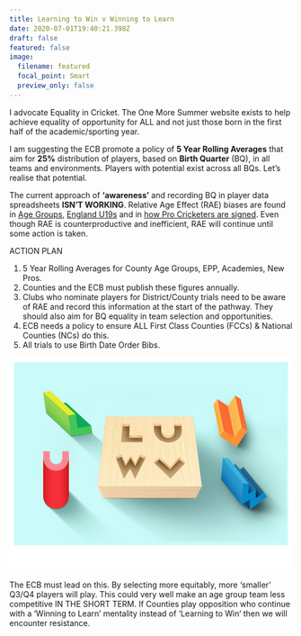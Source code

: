 ```yaml
---
title: Learning to Win v Winning to Learn
date: 2020-07-01T19:40:21.398Z
draft: false
featured: false
image:
  filename: featured
  focal_point: Smart
  preview_only: false
---
```

I advocate Equality in Cricket. The One More Summer website exists to help achieve equality of opportunity for ALL and not just those born in the first half of the academic/sporting year.

I am suggesting the ECB promote a policy of **5 Year Rolling Averages** that aim for **25%** distribution of players, based on **Birth Quarter** (BQ), in all teams and environments. Players with potential exist across all BQs. Let’s realise that potential.

The current approach of **‘awareness’** and recording BQ in player data spreadsheets **ISN’T WORKING**. Relative Age Effect (RAE) biases are found in [Age Groups](https://onemoresummer.co.uk/post/do-we-have-a-relative-age-effect-in-cricket/), [England U19s](https://onemoresummer.co.uk/post/rae-increasing-in-england-u19-world-cup-squads/) and in [how Pro Cricketers are signed](https://onemoresummer.co.uk/post/how-rae-affects-a-county-career/). Even though RAE is counterproductive and inefficient, RAE will continue until some action is taken.

ACTION PLAN

1. 5 Year Rolling Averages for County Age Groups, EPP, Academies, New Pros.
2. Counties and the ECB must publish these figures annually.
3. Clubs who nominate players for District/County trials need to be aware of RAE and record this information at the start of the pathway. They should also aim for BQ equality in team selection and opportunities.
4. ECB needs a policy to ensure ALL First Class Counties (FCCs) & National Counties (NCs) do this.
5. All trials to use Birth Date Order Bibs.

![Learning to Win v Winning to Learn](learning-to-win.png)

The ECB must lead on this. By selecting more equitably, more ‘smaller’ Q3/Q4 players will play. This could very well make an age group team less competitive IN THE SHORT TERM. If Counties play opposition who continue with a ‘Winning to Learn’ mentality instead of ‘Learning to Win’ then we will encounter resistance.
